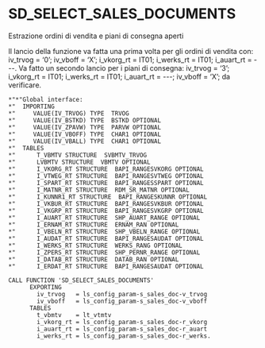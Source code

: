 <h1>SD_SELECT_SALES_DOCUMENTS</h1>
Estrazione ordini di vendita e piani di consegna aperti

Il lancio della funzione va fatta una prima volta per gli ordini di vendita con: 
iv_trvog = ‘0’; 
iv_vboff = ‘X’; 
i_vkorg_rt = IT01; 
i_werks_rt = IT01; 
i_auart_rt = ---. 
Va fatto un secondo lancio per i piani di consegna: 
iv_trvog = ‘3’; 
i_vkorg_rt = IT01; 
i_werks_rt = IT01;
i_auart_rt = ---;
iv_vboff = ‘X’; da verificare.


```abap 
*"*"Global interface:
*"  IMPORTING
*"     VALUE(IV_TRVOG) TYPE  TRVOG
*"     VALUE(IV_BSTKD) TYPE  BSTKD OPTIONAL
*"     VALUE(IV_ZPAVW) TYPE  PARVW OPTIONAL
*"     VALUE(IV_VBOFF) TYPE  CHAR1 OPTIONAL
*"     VALUE(IV_VBALL) TYPE  CHAR1 OPTIONAL
*"  TABLES
*"      T_VBMTV STRUCTURE  SVBMTV_TRVOG
*"      LVBMTV STRUCTURE  VBMTV OPTIONAL
*"      I_VKORG_RT STRUCTURE  BAPI_RANGESVKORG OPTIONAL
*"      I_VTWEG_RT STRUCTURE  BAPI_RANGESVTWEG OPTIONAL
*"      I_SPART_RT STRUCTURE  BAPI_RANGESSPART OPTIONAL
*"      I_MATNR_RT STRUCTURE  RDM_SR_MATNR OPTIONAL
*"      I_KUNNR1_RT STRUCTURE  BAPI_RANGESKUNNR OPTIONAL
*"      I_VKBUR_RT STRUCTURE  BAPI_RANGESVKBUR OPTIONAL
*"      I_VKGRP_RT STRUCTURE  BAPI_RANGESVKGRP OPTIONAL
*"      I_AUART_RT STRUCTURE  SHP_AUART_RANGE OPTIONAL
*"      I_ERNAM_RT STRUCTURE  ERNAM_RAN OPTIONAL
*"      I_VBELN_RT STRUCTURE  SHP_VBELN_RANGE OPTIONAL
*"      I_AUDAT_RT STRUCTURE  BAPI_RANGESAUDAT OPTIONAL
*"      I_WERKS_RT STRUCTURE  WERKS_RANG OPTIONAL
*"      I_ZPERS_RT STRUCTURE  SHP_PERNR_RANGE OPTIONAL
*"      I_DATAB_RT STRUCTURE  DATAB_RAN OPTIONAL
*"      I_ERDAT_RT STRUCTURE  BAPI_RANGESAUDAT OPTIONAL

CALL FUNCTION 'SD_SELECT_SALES_DOCUMENTS'
      EXPORTING
        iv_trvog   = ls_config_param-s_sales_doc-v_trvog
        iv_vboff   = ls_config_param-s_sales_doc-v_vboff
      TABLES
        t_vbmtv    = lt_vtmtv
        i_vkorg_rt = ls_config_param-s_sales_doc-r_vkorg
        i_auart_rt = ls_config_param-s_sales_doc-r_auart
        i_werks_rt = ls_config_param-s_sales_doc-r_werks.
```
